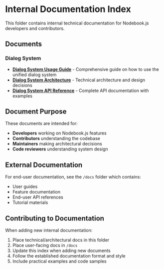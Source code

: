 # Internal Documentation Index

This folder contains internal technical documentation for Nodebook.js developers and contributors.

## Documents

### Dialog System
- **[Dialog System Usage Guide](dialog-system-usage.md)** - Comprehensive guide on how to use the unified dialog system
- **[Dialog System Architecture](dialog-system-architecture.md)** - Technical architecture and design decisions
- **[Dialog System API Reference](dialog-system-api-reference.md)** - Complete API documentation with examples

## Document Purpose

These documents are intended for:
- **Developers** working on Nodebook.js features
- **Contributors** understanding the codebase
- **Maintainers** making architectural decisions
- **Code reviewers** understanding system design

## External Documentation

For end-user documentation, see the `/docs` folder which contains:
- User guides
- Feature documentation
- End-user API references
- Tutorial materials

## Contributing to Documentation

When adding new internal documentation:
1. Place technical/architectural docs in this folder
2. Place user-facing docs in `/docs`
3. Update this index when adding new documents
4. Follow the established documentation format and style
5. Include practical examples and code samples
